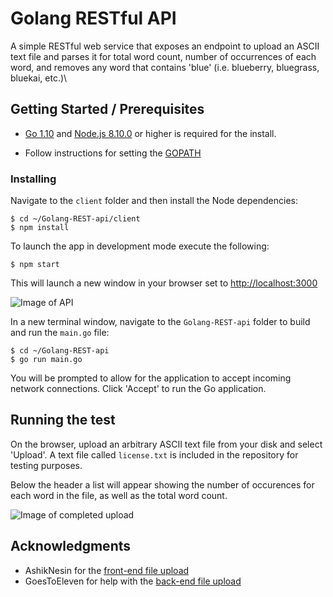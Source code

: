 # Golang RESTful API

A simple RESTful web service that exposes an endpoint to upload an ASCII text file and parses it for total word count, number of occurrences of each word, and removes any word that contains 'blue' (i.e. blueberry, bluegrass, bluekai, etc.)\

## Getting Started / Prerequisites

- [Go 1.10](https://golang.org/dl/) and [Node.js 8.10.0](https://nodejs.org/en/) or higher is required for the install.

- Follow instructions for setting the [GOPATH](https://github.com/golang/go/wiki/SettingGOPATH)

### Installing

Navigate to the `client` folder and then install the Node dependencies:
```
$ cd ~/Golang-REST-api/client
$ npm install
```
To launch the app in development mode execute the following:
```
$ npm start
```
This will launch a new window in your browser set to [http://localhost:3000](http://localhost:3000)

![Image of API](https://preview.ibb.co/fT2bpn/Screen_Shot_2018_03_27_at_8_30_18_PM.png)

In a new terminal window, navigate to the `Golang-REST-api` folder to build and run the `main.go` file:
```
$ cd ~/Golang-REST-api
$ go run main.go
```
You will be prompted to allow for the application to accept incoming network connections. Click 'Accept' to run the Go application.
## Running the test
On the browser, upload an arbitrary ASCII text file from your disk and select 'Upload'. A text file called `license.txt` is included in the repository for testing purposes.

Below the header a list will appear showing the number of occurences for each word in the file, as well as the total word count.

![Image of completed upload](https://image.ibb.co/mrT7Un/Screen_Shot_2018_03_27_at_8_49_15_PM.png)

## Acknowledgments

* AshikNesin for the [front-end file upload](https://gist.github.com/AshikNesin/e44b1950f6a24cfcd85330ffc1713513#file-react-file-upload-js)
* GoesToEleven for help with the [back-end file upload](https://github.com/GoesToEleven/golang-web-dev/blob/5af87d51b744cca83b945c851a7cf8aaf3e0687f/000_temp/42_class/04/main.go)

